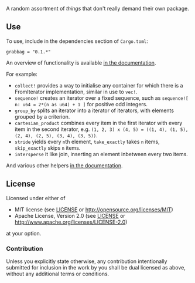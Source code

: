 A random assortment of *things* that don't really demand their own package.

## Use

To use, include in the dependencies section of ``Cargo.toml``:

    grabbag = "0.1.*"

An overview of functionality is available [in the documentation](https://danielkeep.github.io/rust-grabbag/doc/grabbag/).

For example:

* ``collect!`` provides a way to initialise any container for which there is a FromIterator implementation, similar in use to ``vec!``.
* ``sequence!`` creates an iterator over a fixed sequence, such as ``sequence![ n: u64 = 2*(n as u64) + 1 ]`` for positive odd integers.
* ``group_by`` splits an iterator into a iterator of iterators, with elements grouped by a criterion.
* ``cartesian_product`` combines every item in the first iterator with every item in the second iterator, e.g. ``(1, 2, 3) x (4, 5) = ((1, 4), (1, 5), (2, 4), (2, 5), (3, 4), (3, 5))``.
* ``stride`` yields every ``n``th element, ``take_exactly`` takes ``n`` items, ``skip_exactly`` skips ``n`` items.
* ``intersperse`` it like join, inserting an element inbetween every two items.

And various other helpers [in the documentation](https://danielkeep.github.io/rust-grabbag/doc/grabbag/index.html).

## License

Licensed under either of

* MIT license (see [LICENSE](LICENSE) or <http://opensource.org/licenses/MIT>)
* Apache License, Version 2.0 (see [LICENSE](LICENSE) or <http://www.apache.org/licenses/LICENSE-2.0>)

at your option.

### Contribution

Unless you explicitly state otherwise, any contribution intentionally submitted for inclusion in the work by you shall be dual licensed as above, without any additional terms or conditions.
